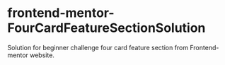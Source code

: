 # frontend-mentor-FourCardFeatureSectionSolution
Solution for beginner challenge four card feature section from Frontend-mentor website.
